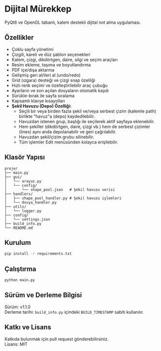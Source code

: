 # Dijital Mürekkep

PyQt6 ve OpenGL tabanlı, kalem destekli dijital not alma uygulaması.

## Özellikler
- Çoklu sayfa yönetimi
- Çizgili, kareli ve düz şablon seçenekleri
- Kalem, çizgi, dikdörtgen, daire, silgi ve seçim araçları
- Resim ekleme, taşıma ve boyutlandırma
- PDF içe/dışa aktarma
- Gelişmiş geri al/ileri al (undo/redo)
- Grid (ızgara) desteği ve çizgi snap özelliği
- Hızlı renk seçimi ve özelleştirilebilir araç çubuğu
- Ayarların ve son açılan dosyaların otomatik kaydı
- Sürükle-bırak ile sayfa sıralama
- Kapsamlı klavye kısayolları
- **Şekil Havuzu (Depo) Özelliği:**
  - Seçili bir veya birden fazla şekil ve/veya serbest çizim (kalemle path) birlikte "havuz"a (depo) kaydedilebilir.
  - Havuzdan istenen grup, başlığı ile seçilerek aktif sayfaya eklenebilir.
  - Hem şekiller (dikdörtgen, daire, çizgi vb.) hem de serbest çizimler (lines) aynı anda depolanabilir ve geri çağrılabilir.
  - Havuzdan şekil/çizim grubu silinebilir.
  - Tüm işlemler Edit menüsünden kolayca erişilebilir.

## Klasör Yapısı

```
proje/
├── main.py
├── gui/
│   └── arayuz.py
│   └── config/
│       └── shape_pool.json   # Şekil havuzu verisi
├── handlers/
│   ├── shape_pool_handler.py # Şekil havuzu işlemleri
│   └── dosya_handler.py
├── utils/
│   └── logger.py
├── config/
│   └── settings.json
├── build_info.py
└── README.md
```

## Kurulum

```bash
pip install -r requirements.txt
```

## Çalıştırma

```bash
python main.py
```

## Sürüm ve Derleme Bilgisi

Sürüm: v1.1.0  
Derleme tarihi: `build_info.py` içindeki `BUILD_TIMESTAMP` sabiti kullanılır.

## Katkı ve Lisans

Katkıda bulunmak için pull request gönderebilirsiniz.  
Lisans: MIT 
